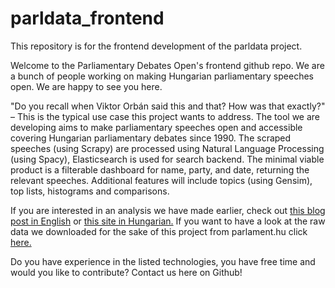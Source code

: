 # parldata_frontend
This repository is for the frontend development of the parldata project.

Welcome to the Parliamentary Debates Open's frontend github repo. We are a bunch of people working on making Hungarian parliamentary speeches open. We are happy to see you here.

"Do you recall when Viktor Orbán said this and that? How was that exactly?" – This is the typical use case this project wants to address. The tool we are developing aims to make parliamentary speeches open and accessible covering Hungarian parliamentary debates since 1990. The scraped speeches (using Scrapy) are processed using Natural Language Processing (using Spacy), Elasticsearch is used for search backend. The minimal viable product is a filterable dashboard for name, party, and date, returning the relevant speeches. Additional features will include topics (using Gensim), top lists, histograms and comparisons.

If you are interested in an analysis we have made earlier, check out [this blog post in English](http://k.blog.hu/2017/12/05/the_language_of_the_hungarian_parliament_1990) or [this site in Hungarian.](http://k-monitor.github.io/) If you want to have a look at the raw data we downloaded for the sake of this project from parlament.hu click [here.](http://opendata.hu/dataset/parldata)

Do you have experience in the listed technologies, you have free time and would you like to contribute? Contact us here on Github!
